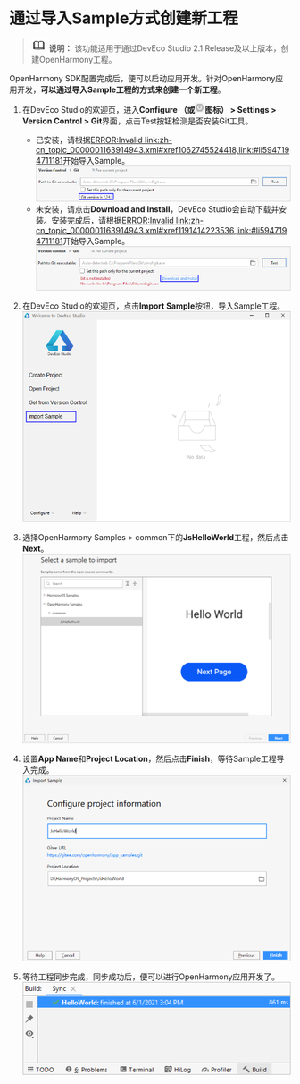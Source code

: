 # 通过导入Sample方式创建新工程



> ![icon-note.gif](public_sys-resources/icon-note.gif) **说明：**
> 该功能适用于通过DevEco Studio 2.1 Release及以上版本，创建OpenHarmony工程。


OpenHarmony SDK配置完成后，便可以启动应用开发。针对OpenHarmony应用开发，**可以通过导入Sample工程的方式来创建一个新工程**。


1. 在DevEco Studio的欢迎页，进入**Configure （或**![zh-cn_image_0000001118018452](figures/zh-cn_image_0000001118018452.png)**图标） &gt; Settings &gt; Version Control &gt; Git**界面，点击Test按钮检测是否安装Git工具。
   - 已安装，请根据[ERROR:Invalid link:zh-cn_topic_0000001163914943.xml#xref1062745524418,link:#li5947194711181](#li5947194711181)开始导入Sample。
      ![zh-cn_image_0000001118018088](figures/zh-cn_image_0000001118018088.png)
   - 未安装，请点击**Download and Install**，DevEco Studio会自动下载并安装。安装完成后，请根据[ERROR:Invalid link:zh-cn_topic_0000001163914943.xml#xref1191414223536,link:#li5947194711181](#li5947194711181)开始导入Sample。
      ![zh-cn_image_0000001164498191](figures/zh-cn_image_0000001164498191.png)

2. 在DevEco Studio的欢迎页，点击**Import Sample**按钮，导入Sample工程。
   ![zh-cn_image_0000001208006117](figures/zh-cn_image_0000001208006117.png)

3. 选择OpenHarmony Samples &gt; common下的**JsHelloWorld**工程，然后点击**Next**。
   ![zh-cn_image_0000001152459178](figures/zh-cn_image_0000001152459178.png)

4. 设置**App Name**和**Project Location**，然后点击**Finish**，等待Sample工程导入完成。
   ![zh-cn_image_0000001207744539](figures/zh-cn_image_0000001207744539.png)

5. 等待工程同步完成，同步成功后，便可以进行OpenHarmony应用开发了。
   ![zh-cn_image_0000001163915523](figures/zh-cn_image_0000001163915523.png)
